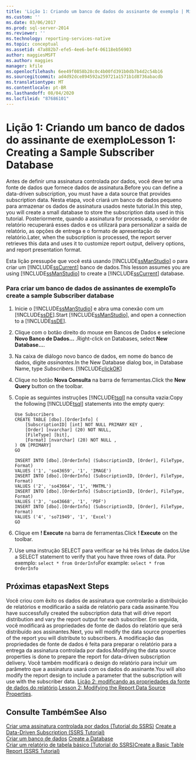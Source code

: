```yaml
---
title: 'Lição 1: Criando um banco de dados do assinante de exemplo | Microsoft Docs'
ms.custom: ''
ms.date: 03/06/2017
ms.prod: sql-server-2014
ms.reviewer: ''
ms.technology: reporting-services-native
ms.topic: conceptual
ms.assetid: 47a882b7-efe5-4ee6-bef4-06118eb56903
author: maggiesMSFT
ms.author: maggies
manager: kfile
ms.openlocfilehash: 6ee49f0858b28c0c4b00fd391b0db7b4d2c54b16
ms.sourcegitcommit: ad4d92dce894592a259721a1571b1d8736abacdb
ms.translationtype: MT
ms.contentlocale: pt-BR
ms.lasthandoff: 08/04/2020
ms.locfileid: "87686101"
---
```

# <a name="lesson-1-creating-a-sample-subscriber-database"></a><span data-ttu-id="311a7-102">Lição 1: Criando um banco de dados do assinante de exemplo</span><span class="sxs-lookup"><span data-stu-id="311a7-102">Lesson 1: Creating a Sample Subscriber Database</span></span>
  <span data-ttu-id="311a7-103">Antes de definir uma assinatura controlada por dados, você deve ter uma fonte de dados que fornece dados de assinatura.</span><span class="sxs-lookup"><span data-stu-id="311a7-103">Before you can define a data-driven subscription, you must have a data source that provides subscription data.</span></span> <span data-ttu-id="311a7-104">Nesta etapa, você criará um banco de dados pequeno para armazenar os dados de assinatura usados neste tutorial.</span><span class="sxs-lookup"><span data-stu-id="311a7-104">In this step, you will create a small database to store the subscription data used in this tutorial.</span></span> <span data-ttu-id="311a7-105">Posteriormente, quando a assinatura for processada, o servidor de relatório recuperará esses dados e os utilizará para personalizar a saída de relatório, as opções de entrega e o formato de apresentação do relatório.</span><span class="sxs-lookup"><span data-stu-id="311a7-105">Later, when the subscription is processed, the report server retrieves this data and uses it to customize report output, delivery options, and report presentation format.</span></span>  
  
 <span data-ttu-id="311a7-106">Esta lição pressupõe que você está usando [!INCLUDE[ssManStudio](../includes/ssmanstudio-md.md)] o para criar um [!INCLUDE[ssCurrent](../includes/sscurrent-md.md)] banco de dados.</span><span class="sxs-lookup"><span data-stu-id="311a7-106">This lesson assumes you are using [!INCLUDE[ssManStudio](../includes/ssmanstudio-md.md)] to create a [!INCLUDE[ssCurrent](../includes/sscurrent-md.md)] database.</span></span>  
  
### <a name="to-create-a-sample-subscriber-database"></a><span data-ttu-id="311a7-107">Para criar um banco de dados de assinantes de exemplo</span><span class="sxs-lookup"><span data-stu-id="311a7-107">To create a sample Subscriber database</span></span>  
  
1.  <span data-ttu-id="311a7-108">Inicie o [!INCLUDE[ssManStudio](../includes/ssmanstudio-md.md)] e abra uma conexão com um [!INCLUDE[ssDE](../includes/ssde-md.md)].</span><span class="sxs-lookup"><span data-stu-id="311a7-108">Start [!INCLUDE[ssManStudio](../includes/ssmanstudio-md.md)], and open a connection to a [!INCLUDE[ssDE](../includes/ssde-md.md)].</span></span>  
  
2.  <span data-ttu-id="311a7-109">Clique com o botão direito do mouse em Bancos de Dados e selecione **Novo Banco de Dados...** .</span><span class="sxs-lookup"><span data-stu-id="311a7-109">Right-click on Databases, select **New Database...**.</span></span>  
  
3.  <span data-ttu-id="311a7-110">Na caixa de diálogo novo banco de dados, em nome do banco de dados, digite *assinantes*.</span><span class="sxs-lookup"><span data-stu-id="311a7-110">In the New Database dialog box, in Database Name, type *Subscribers*.</span></span> [!INCLUDE[clickOK](../includes/clickok-md.md)]  
  
4.  <span data-ttu-id="311a7-111">Clique no botão **Nova Consulta** na barra de ferramentas.</span><span class="sxs-lookup"><span data-stu-id="311a7-111">Click the **New Query** button on the toolbar.</span></span>  
  
5.  <span data-ttu-id="311a7-112">Copie as seguintes instruções [!INCLUDE[tsql](../includes/tsql-md.md)] na consulta vazia:</span><span class="sxs-lookup"><span data-stu-id="311a7-112">Copy the following [!INCLUDE[tsql](../includes/tsql-md.md)] statements into the empty query:</span></span>  
  
    ```  
    Use Subscribers  
    CREATE TABLE [dbo].[OrderInfo] (  
        [SubscriptionID] [int] NOT NULL PRIMARY KEY ,  
        [Order] [nvarchar] (20) NOT NULL,  
        [FileType] [bit],  
        [Format] [nvarchar] (20) NOT NULL ,  
    ) ON [PRIMARY]  
    GO  
  
    INSERT INTO [dbo].[OrderInfo] (SubscriptionID, [Order], FileType, Format)   
    VALUES ('1', 'so43659', '1', 'IMAGE')  
    INSERT INTO [dbo].[OrderInfo] (SubscriptionID, [Order], FileType, Format)   
    VALUES ('2', 'so43664', '1', 'MHTML')  
    INSERT INTO [dbo].[OrderInfo] (SubscriptionID, [Order], FileType, Format)   
    VALUES ('3', 'so43668', '1', 'PDF')  
    INSERT INTO [dbo].[OrderInfo] (SubscriptionID, [Order], FileType, Format)   
    VALUES ('4', 'so71949', '1', 'Excel')  
    GO  
    ```  
  
6.  <span data-ttu-id="311a7-113">Clique em **! Execute** na barra de ferramentas.</span><span class="sxs-lookup"><span data-stu-id="311a7-113">Click **! Execute** on the toolbar.</span></span>  
  
7.  <span data-ttu-id="311a7-114">Use uma instrução SELECT para verificar se há três linhas de dados.</span><span class="sxs-lookup"><span data-stu-id="311a7-114">Use a SELECT statement to verify that you have three rows of data.</span></span> <span data-ttu-id="311a7-115">Por exemplo: `select * from OrderInfo`</span><span class="sxs-lookup"><span data-stu-id="311a7-115">For example: `select * from OrderInfo`</span></span>  
  
## <a name="next-steps"></a><span data-ttu-id="311a7-116">Próximas etapas</span><span class="sxs-lookup"><span data-stu-id="311a7-116">Next Steps</span></span>  
 <span data-ttu-id="311a7-117">Você criou com êxito os dados de assinatura que controlarão a distribuição de relatórios e modificarão a saída de relatório para cada assinante.</span><span class="sxs-lookup"><span data-stu-id="311a7-117">You have successfully created the subscription data that will drive report distribution and vary the report output for each subscriber.</span></span> <span data-ttu-id="311a7-118">Em seguida, você modificará as propriedades de fonte de dados do relatório que será distribuído aos assinantes.</span><span class="sxs-lookup"><span data-stu-id="311a7-118">Next, you will modify the data source properties of the report you will distribute to subscribers.</span></span> <span data-ttu-id="311a7-119">A modificação das propriedades de fonte de dados é feita para preparar o relatório para a entrega da assinatura controlada por dados.</span><span class="sxs-lookup"><span data-stu-id="311a7-119">Modifying the data source properties is done to prepare the report for data-driven subscription delivery.</span></span> <span data-ttu-id="311a7-120">Você também modificará o design do relatório para incluir um parâmetro que a assinatura usará com os dados do assinante.</span><span class="sxs-lookup"><span data-stu-id="311a7-120">You will also modify the report design to include a parameter that the subscription will use with the subscriber data.</span></span> <span data-ttu-id="311a7-121">[Lição 2: modificando as propriedades da fonte de dados do relatório](lesson-2-modifying-the-report-data-source-properties.md).</span><span class="sxs-lookup"><span data-stu-id="311a7-121">[Lesson 2: Modifying the Report Data Source Properties](lesson-2-modifying-the-report-data-source-properties.md).</span></span>  
  
## <a name="see-also"></a><span data-ttu-id="311a7-122">Consulte Também</span><span class="sxs-lookup"><span data-stu-id="311a7-122">See Also</span></span>  
 <span data-ttu-id="311a7-123">[Criar uma assinatura controlada por dados &#40;Tutorial do SSRS&#41;](create-a-data-driven-subscription-ssrs-tutorial.md) </span><span class="sxs-lookup"><span data-stu-id="311a7-123">[Create a Data-Driven Subscription &#40;SSRS Tutorial&#41;](create-a-data-driven-subscription-ssrs-tutorial.md) </span></span>  
 <span data-ttu-id="311a7-124">[Criar um banco de dados](../relational-databases/databases/create-a-database.md) </span><span class="sxs-lookup"><span data-stu-id="311a7-124">[Create a Database](../relational-databases/databases/create-a-database.md) </span></span>  
 [<span data-ttu-id="311a7-125">Criar um relatório de tabela básico &#40;Tutorial do SSRS&#41;</span><span class="sxs-lookup"><span data-stu-id="311a7-125">Create a Basic Table Report &#40;SSRS Tutorial&#41;</span></span>](create-a-basic-table-report-ssrs-tutorial.md)  
  
  
